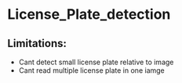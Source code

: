 # License_Plate_detection

## Limitations: 
* Cant detect small license plate relative to image
* Cant read multiple license plate in one iamge